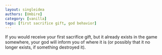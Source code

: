 ```yaml
---
layout: singleidea
authors: [Umbire]
category: [vanilla]
tags: [first sacrifice gift, god behavior]
---
```

If you would receive your first sacrifice gift, but it already exists in the
game somewhere, your god will inform you of where it is (or possibly that it no
longer exists, if something destroyed it).
